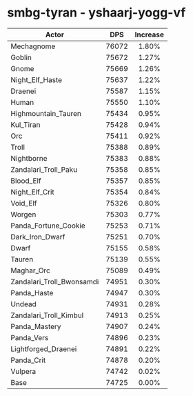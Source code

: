 # smbg-tyran - yshaarj-yogg-vf
| Actor | DPS | Increase |
|---|:---:|:---:|
|Mechagnome|76072|1.80%|
|Goblin|75672|1.27%|
|Gnome|75669|1.26%|
|Night_Elf_Haste|75637|1.22%|
|Draenei|75587|1.15%|
|Human|75550|1.10%|
|Highmountain_Tauren|75434|0.95%|
|Kul_Tiran|75428|0.94%|
|Orc|75411|0.92%|
|Troll|75388|0.89%|
|Nightborne|75383|0.88%|
|Zandalari_Troll_Paku|75358|0.85%|
|Blood_Elf|75357|0.85%|
|Night_Elf_Crit|75354|0.84%|
|Void_Elf|75326|0.80%|
|Worgen|75303|0.77%|
|Panda_Fortune_Cookie|75253|0.71%|
|Dark_Iron_Dwarf|75251|0.70%|
|Dwarf|75155|0.58%|
|Tauren|75139|0.55%|
|Maghar_Orc|75089|0.49%|
|Zandalari_Troll_Bwonsamdi|74951|0.30%|
|Panda_Haste|74947|0.30%|
|Undead|74931|0.28%|
|Zandalari_Troll_Kimbul|74913|0.25%|
|Panda_Mastery|74907|0.24%|
|Panda_Vers|74896|0.23%|
|Lightforged_Draenei|74891|0.22%|
|Panda_Crit|74878|0.20%|
|Vulpera|74742|0.02%|
|Base|74725|0.00%|
